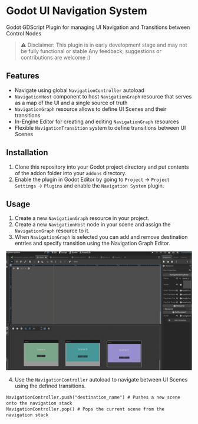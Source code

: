 # Godot UI Navigation System

Godot GDScript Plugin for managing UI Navigation and Transitions between Control Nodes

> ⚠️ Disclaimer: This plugin is in early development stage and may not be fully functional or stable
> Any feedback, suggestions or contributions are welcome :) 

## Features
- Navigate using global `NavigationController` autoload
- `NavigationHost` component to host `NavigationGraph` resource that serves as a map of the UI and a single source of truth
- `NavigationGraph` resource allows to define UI Scenes and their transitions
- In-Engine Editor for creating and editing `NavigationGraph` resources
- Flexible `NavigationTransition` system to define transitions between UI Scenes


## Installation
1. Clone this repository into your Godot project directory and put contents of the addon folder into  your `addons` directory.
2. Enable the plugin in Godot Editor by going to `Project` -> `Project Settings` -> `Plugins` and enable the `Navigation System` plugin.



## Usage
1. Create a new `NavigationGraph` resource in your project.
2. Create a new `NavigationHost` node in your scene and assign the `NavigationGraph` resource to it.
3. When `NavigationGraph` is selected you can add and remove destination entries and specify transition using the Navigation Graph Editor.

<img src="assets/editor.png" alt="Navigation Graph Editor" width="600">

4. Use the `NavigationController` autoload to navigate between UI Scenes using the defined transitions.

```gdscript
NavigationController.push("destination_name") # Pushes a new scene onto the navigation stack
NavigationController.pop() # Pops the current scene from the navigation stack
```

